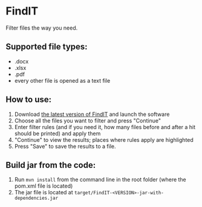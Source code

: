FindIT
======

Filter files the way you need.

Supported file types:
-----------------------------
- .docx
- .xlsx
- .pdf
- every other file is opened as a text file

How to use:
-----------
1. Download <a href="https://github.com/Steffen93/findit/releases">the latest version of FindIT</a> and launch the software
2. Choose all the files you want to filter and press "Continue"
3. Enter filter rules (and if you need it, how many files before and after a hit should be printed) and apply them
4. "Continue" to view the results; places where rules apply are highlighted
5. Press "Save" to save the results to a file.


Build jar from the code:
------------------------
1. Run `mvn install` from the command line in the root folder (where the pom.xml file is located)
2. The jar file is located at `target/FindIT-<VERSION>-jar-with-dependencies.jar`

